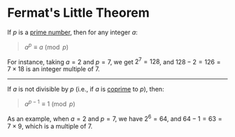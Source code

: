 # Fermat's Little Theorem

If $p$ is a [prime number](https://en.wikipedia.org/wiki/Prime_number "Prime number"), then for any integer $a$:

> $a^{p} \equiv a \pmod {p}$

For instance, taking $a = 2$ and $p = 7$, we get $2^7 = 128$, and $128 − 2 = 126 = 7 × 18$ is an integer multiple of 7.

---

If $a$ is not divisible by $p$ (i.e., if $a$ is [coprime](https://en.wikipedia.org/wiki/Coprime "Coprime") to $p$),
then:

> $a^{p-1} \equiv 1 \pmod {p}$

As an example, when $a = 2$ and $p = 7$, we have $2^6 = 64$, and $64 − 1 = 63 = 7 × 9$, which is a multiple of 7.
